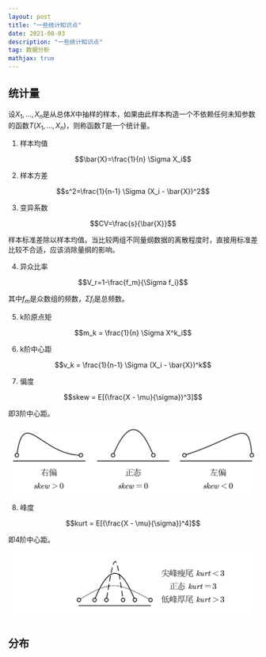```yaml
---
layout: post
title: "一些统计知识点"
date: 2021-08-03
description: "一些统计知识点"
tag: 数据分析
mathjax: true
---
```


## 统计量

设$X_1, ..., X_n$是从总体$X$中抽样的样本，如果由此样本构造一个不依赖任何未知参数的函数$T(X_1, ..., X_n)$，则称函数$T$是一个统计量。

1. 样本均值

$$\bar{X}=\frac{1}{n} \Sigma X_i$$

2. 样本方差

$$s^2=\frac{1}{n-1} \Sigma (X_i - \bar{X})^2$$

3. 变异系数

$$CV=\frac{s}{\bar{X}}$$

样本标准差除以样本均值。当比较两组不同量纲数据的离散程度时，直接用标准差比较不合适，应该消除量纲的影响。

4. 异众比率

$$V_r=1-\frac{f_m}{\Sigma f_i}$$

其中$f_m$是众数组的频数，$\Sigma f_i$是总频数。

5. k阶原点矩

$$m_k = \frac{1}{n} \Sigma X^k_i$$

6. k阶中心距

$$v_k = \frac{1}{n-1} \Sigma (X_i - \bar{X})^k$$

7. 偏度

$$skew = E[(\frac{X - \mu}{\sigma})^3]$$

即3阶中心距。

![](/assets/2021-08-03-statistical-theory-1.png)

8. 峰度

$$kurt = E[(\frac{X - \mu}{\sigma})^4]$$

即4阶中心距。

![](/assets/2021-08-03-statistical-theory-2.png)

## 分布

